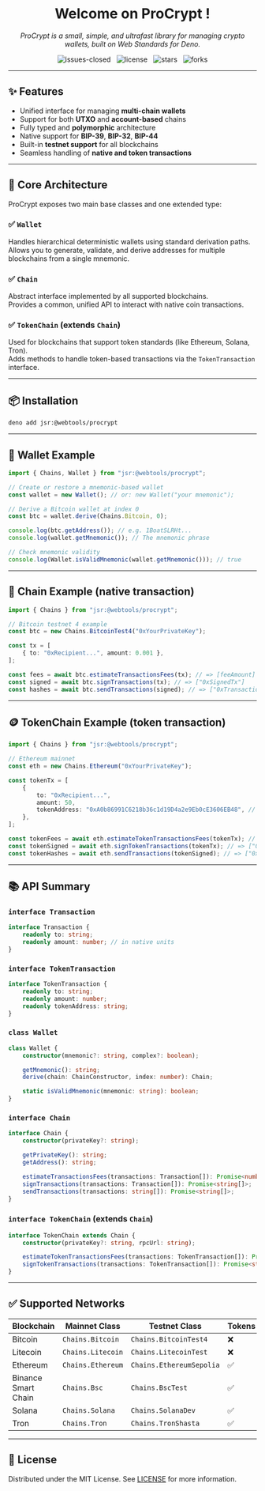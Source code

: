 <h1 align="center">Welcome on ProCrypt !</h1>

<p align="center">
    <em>
        ProCrypt is a small, simple, and ultrafast library for managing crypto wallets, built on Web Standards for Deno.
    </em>
</p>

<p align="center">
    <img src="https://img.shields.io/github/issues-closed/8borane8/webtools-procrypt.svg" alt="issues-closed" />
    &nbsp;
    <img src="https://img.shields.io/github/license/8borane8/webtools-procrypt.svg" alt="license" />
    &nbsp;
    <img src="https://img.shields.io/github/stars/8borane8/webtools-procrypt.svg" alt="stars" />
    &nbsp;
    <img src="https://img.shields.io/github/forks/8borane8/webtools-procrypt.svg" alt="forks" />
</p>

---

## ✨ Features

- Unified interface for managing **multi-chain wallets**
- Support for both **UTXO** and **account-based** chains
- Fully typed and **polymorphic** architecture
- Native support for **BIP-39**, **BIP-32**, **BIP-44**
- Built-in **testnet support** for all blockchains
- Seamless handling of **native and token transactions**

---

## 🧩 Core Architecture

ProCrypt exposes two main base classes and one extended type:

### ✅ `Wallet`

Handles hierarchical deterministic wallets using standard derivation paths.\
Allows you to generate, validate, and derive addresses for multiple blockchains from a single mnemonic.

### ✅ `Chain`

Abstract interface implemented by all supported blockchains.\
Provides a common, unified API to interact with native coin transactions.

### ✅ `TokenChain` (extends `Chain`)

Used for blockchains that support token standards (like Ethereum, Solana, Tron).\
Adds methods to handle token-based transactions via the `TokenTransaction` interface.

---

## 📦 Installation

```bash
deno add jsr:@webtools/procrypt
```

---

## 🧠 Wallet Example

```ts
import { Chains, Wallet } from "jsr:@webtools/procrypt";

// Create or restore a mnemonic-based wallet
const wallet = new Wallet(); // or: new Wallet("your mnemonic");

// Derive a Bitcoin wallet at index 0
const btc = wallet.derive(Chains.Bitcoin, 0);

console.log(btc.getAddress()); // e.g. 1BoatSLRHt...
console.log(wallet.getMnemonic()); // The mnemonic phrase

// Check mnemonic validity
console.log(Wallet.isValidMnemonic(wallet.getMnemonic())); // true
```

---

## 🔗 Chain Example (native transaction)

```ts
import { Chains } from "jsr:@webtools/procrypt";

// Bitcoin testnet 4 example
const btc = new Chains.BitcoinTest4("0xYourPrivateKey");

const tx = [
	{ to: "0xRecipient...", amount: 0.001 },
];

const fees = await btc.estimateTransactionsFees(tx); // => [feeAmount]
const signed = await btc.signTransactions(tx); // => ["0xSignedTx"]
const hashes = await btc.sendTransactions(signed); // => ["0xTransactionHash"]
```

---

## 🪙 TokenChain Example (token transaction)

```ts
import { Chains } from "jsr:@webtools/procrypt";

// Ethereum mainnet
const eth = new Chains.Ethereum("0xYourPrivateKey");

const tokenTx = [
	{
		to: "0xRecipient...",
		amount: 50,
		tokenAddress: "0xA0b86991C6218b36c1d19D4a2e9Eb0cE3606EB48", // USDC
	},
];

const tokenFees = await eth.estimateTokenTransactionsFees(tokenTx); // => [feeAmount]
const tokenSigned = await eth.signTokenTransactions(tokenTx); // => ["0xSignedTx"]
const tokenHashes = await eth.sendTransactions(tokenSigned); // => ["0xTransactionHash"]
```

---

## 📚 API Summary

### `interface Transaction`

```ts
interface Transaction {
	readonly to: string;
	readonly amount: number; // in native units
}
```

### `interface TokenTransaction`

```ts
interface TokenTransaction {
	readonly to: string;
	readonly amount: number;
	readonly tokenAddress: string;
}
```

### `class Wallet`

```ts
class Wallet {
	constructor(mnemonic?: string, complex?: boolean);

	getMnemonic(): string;
	derive(chain: ChainConstructor, index: number): Chain;

	static isValidMnemonic(mnemonic: string): boolean;
}
```

### `interface Chain`

```ts
interface Chain {
	constructor(privateKey?: string);

	getPrivateKey(): string;
	getAddress(): string;

	estimateTransactionsFees(transactions: Transaction[]): Promise<number[]>;
	signTransactions(transactions: Transaction[]): Promise<string[]>;
	sendTransactions(transactions: string[]): Promise<string[]>;
}
```

### `interface TokenChain` (extends `Chain`)

```ts
interface TokenChain extends Chain {
	constructor(privateKey?: string, rpcUrl: string);

	estimateTokenTransactionsFees(transactions: TokenTransaction[]): Promise<number[]>;
	signTokenTransactions(transactions: TokenTransaction[]): Promise<string[]>;
}
```

---

## ✅ Supported Networks

| Blockchain          | Mainnet Class     | Testnet Class            | Tokens |
| ------------------- | ----------------- | ------------------------ | ------ |
| Bitcoin             | `Chains.Bitcoin`  | `Chains.BitcoinTest4`    | ❌     |
| Litecoin            | `Chains.Litecoin` | `Chains.LitecoinTest`    | ❌     |
| Ethereum            | `Chains.Ethereum` | `Chains.EthereumSepolia` | ✅     |
| Binance Smart Chain | `Chains.Bsc`      | `Chains.BscTest`         | ✅     |
| Solana              | `Chains.Solana`   | `Chains.SolanaDev`       | ✅     |
| Tron                | `Chains.Tron`     | `Chains.TronShasta`      | ✅     |

---

## 🪪 License

Distributed under the MIT License. See [LICENSE](LICENSE) for more information.
